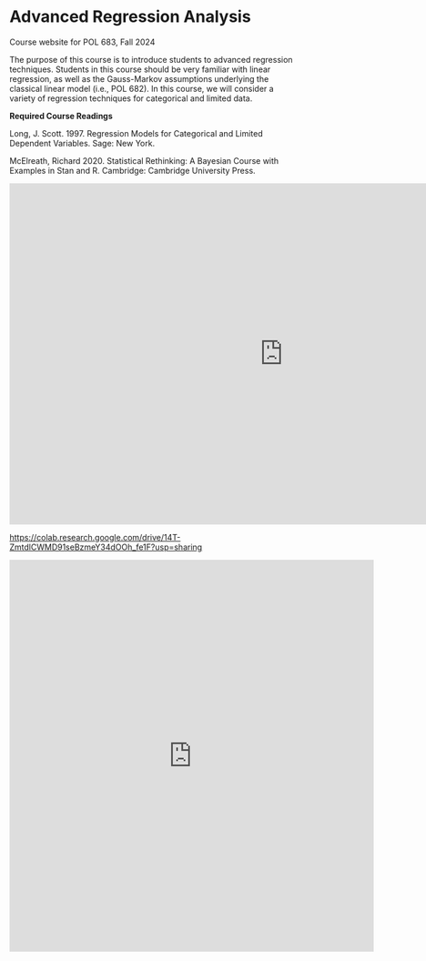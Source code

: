 # Advanced Regression Analysis

Course website for POL 683, Fall 2024

The purpose of this course is to introduce students to advanced regression techniques. Students in this course should be very familiar with linear regression, as well as the Gauss-Markov assumptions underlying the classical linear model (i.e., POL 682). In this course, we will consider a variety of regression techniques for categorical and limited data.

**Required Course Readings**

Long, J. Scott. 1997. Regression Models for Categorical and Limited Dependent Variables. Sage: New York.

McElreath, Richard 2020. Statistical Rethinking: A Bayesian Course with Examples in Stan and R. Cambridge: Cambridge University Press.

<iframe 
  src="https://colab.research.google.com/drive/14T-ZmtdlCWMD91seBzmeY34dOOh_fe1F?usp=sharing"
  width="960" 
  height="600" 
  frameborder="0" 
  allowfullscreen
></iframe>


<https://colab.research.google.com/drive/14T-ZmtdlCWMD91seBzmeY34dOOh_fe1F?usp=sharing>

<iframe src="https://docs.google.com/forms/d/e/1FAIpQLScHfug24nEMw-g706PzFhKu_m3vjuOiAJvn2wDmEHb8pgpchA/viewform?embedded=true" width="640" height="689" frameborder="0" marginheight="0" marginwidth="0">

Loading…

</iframe>
